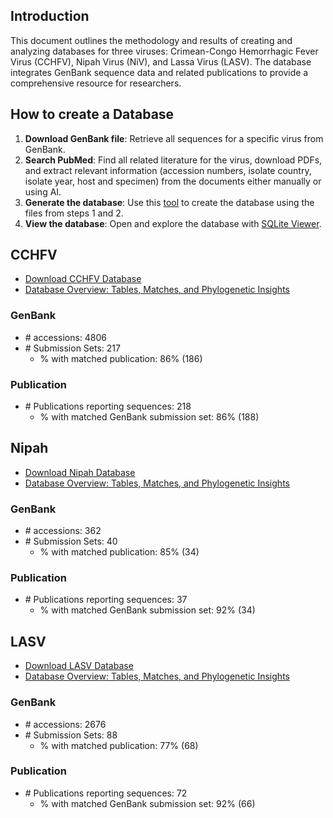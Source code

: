 ## Introduction

This document outlines the methodology and results of creating and analyzing databases for three viruses: Crimean-Congo Hemorrhagic Fever Virus (CCHFV), Nipah Virus (NiV), and Lassa Virus (LASV). The database integrates GenBank sequence data and related publications to provide a comprehensive resource for researchers.

## How to create a Database

1. **Download GenBank file**: Retrieve all sequences for a specific virus from GenBank.
2. **Search PubMed**: Find all related literature for the virus, download PDFs, and extract relevant information (accession numbers, isolate country, isolate year, host and specimen) from the documents either manually or using AI.
3. **Generate the database**: Use this [tool](https://github.com/hivdb/GenBankRefs) to create the database using the files from steps 1 and 2.
4. **View the database**: Open and explore the database with [SQLite Viewer](https://inloop.github.io/sqlite-viewer).


## CCHFV

- [Download CCHFV Database](https://github.com/hivdb/GenBankRefs/releases/latest/download/CCHF.db)
- [Database Overview: Tables, Matches, and Phylogenetic Insights](/page/pgl-CCHF)

### GenBank

- \# accessions: 4806
- \# Submission Sets: 217
    - % with matched publication: 86% (186)

### Publication

- \# Publications reporting sequences: 218
    - % with matched GenBank submission set: 86% (188)


## Nipah

- [Download Nipah Database](https://github.com/hivdb/GenBankRefs/releases/latest/download/Nipah.db)
- [Database Overview: Tables, Matches, and Phylogenetic Insights](/page/pgl-Nipah)


### GenBank

- \# accessions: 362
- \# Submission Sets: 40
    - % with matched publication: 85% (34)


### Publication

- \# Publications reporting sequences: 37
    - % with matched GenBank submission set: 92% (34)


## LASV

- [Download LASV Database](https://github.com/hivdb/GenBankRefs/releases/latest/download/Lassa.db)
- [Database Overview: Tables, Matches, and Phylogenetic Insights](/page/pgl-Lassa)

### GenBank

- \# accessions: 2676
- \# Submission Sets: 88
    - % with matched publication: 77% (68)

### Publication

- \# Publications reporting sequences: 72
    - % with matched GenBank submission set: 92% (66)
